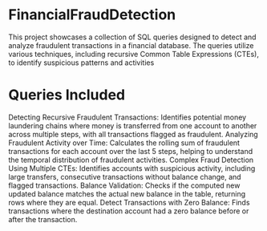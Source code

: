 # FinancialFraudDetection
This project showcases a collection of SQL queries designed to detect and analyze fraudulent transactions in a financial database. The queries utilize various techniques, including recursive Common Table Expressions (CTEs), to identify suspicious patterns and activities
# Queries Included
Detecting Recursive Fraudulent Transactions: Identifies potential money laundering chains where money is transferred from one account to another across multiple steps, with all transactions flagged as fraudulent.
Analyzing Fraudulent Activity over Time: Calculates the rolling sum of fraudulent transactions for each account over the last 5 steps, helping to understand the temporal distribution of fraudulent activities.
Complex Fraud Detection Using Multiple CTEs: Identifies accounts with suspicious activity, including large transfers, consecutive transactions without balance change, and flagged transactions.
Balance Validation: Checks if the computed new updated balance matches the actual new balance in the table, returning rows where they are equal.
Detect Transactions with Zero Balance: Finds transactions where the destination account had a zero balance before or after the transaction.
